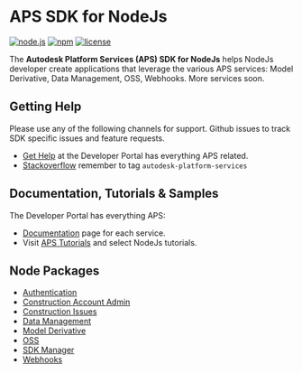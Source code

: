 # APS SDK for NodeJs

[![node.js](https://img.shields.io/badge/Node.js-16.16-blue.svg)](https://nodejs.org)
[![npm](https://img.shields.io/badge/npm-8.11-blue.svg)](https://www.npmjs.com/)
[![license](https://img.shields.io/:license-mit-green.svg)](https://opensource.org/licenses/MIT)

The **Autodesk Platform Services (APS) SDK for NodeJs** helps NodeJs developer create applications that leverage the various APS services: Model Derivative, Data Management, OSS, Webhooks. More services soon.

## Getting Help

Please use any of the following channels for support. Github issues to track SDK specific issues and feature requests. 

- [Get Help](https://aps.autodesk.com/get-help) at the Developer Portal has everything APS related.
- [Stackoverflow](https://stackoverflow.com/questions/ask?tags=autodesk-platform-services) remember to tag `autodesk-platform-services`

## Documentation, Tutorials & Samples

The Developer Portal has everything APS:

- [Documentation](https://aps.autodesk.com/developer/documentation) page for each service.
- Visit [APS Tutorials](http://aps.autodesk.com/tutorials) and select NodeJs tutorials.


## Node Packages

- [Authentication](https://www.npmjs.com/package/@aps_sdk/authentication)
- [Construction Account Admin](https://www.npmjs.com/package/@aps_sdk/construction-account-admin)
- [Construction Issues](https://www.npmjs.com/package/@aps_sdk/construction-issues)
- [Data Management](https://www.npmjs.com/package/@aps_sdk/data-management)
- [Model Derivative](https://www.npmjs.com/package/@aps_sdk/model-derivative)
- [OSS](https://www.npmjs.com/package/@aps_sdk/oss)
- [SDK Manager](https://www.npmjs.com/package/@aps_sdk/autodesk-sdkmanager)
- [Webhooks](https://www.npmjs.com/package/@aps_sdk/webhooks)
